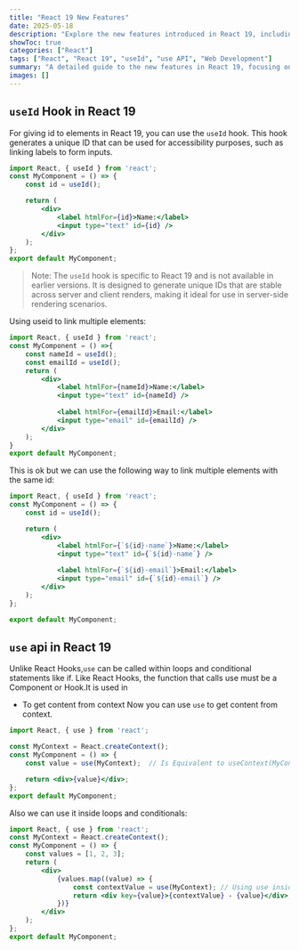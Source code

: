 ```yaml
---
title: "React 19 New Features"
date: 2025-05-18
description: "Explore the new features introduced in React 19, including the useId hook and use API for enhanced component development."
showToc: true
categories: ["React"]
tags: ["React", "React 19", "useId", "use API", "Web Development"]
summary: "A detailed guide to the new features in React 19, focusing on the useId hook for accessibility and the use API for context consumption."
images: []
---
```


## `useId` Hook in React 19
For giving id to elements in React 19, you can use the `useId` hook. This hook generates a unique ID that can be used for accessibility purposes, such as linking labels to form inputs.
```jsx
import React, { useId } from 'react';
const MyComponent = () => {
    const id = useId();

    return (
        <div>
            <label htmlFor={id}>Name:</label>
            <input type="text" id={id} />
        </div>
    );
};
export default MyComponent;
```
> Note: The `useId` hook is specific to React 19 and is not available in earlier versions. It is designed to generate unique IDs that are stable across server and client renders, making it ideal for use in server-side rendering scenarios.



Using useid to link multiple elements:
```jsx
import React, { useId } from 'react';
const MyComponent = () =>{
    const nameId = useId();
    const emailId = useId();
    return (
        <div>
            <label htmlFor={nameId}>Name:</label>
            <input type="text" id={nameId} />
            
            <label htmlFor={emailId}>Email:</label>
            <input type="email" id={emailId} />
        </div>
    );
}
export default MyComponent;
```

This is ok but we can use the following way to link multiple elements with the same id:
```jsx
import React, { useId } from 'react';
const MyComponent = () => {
    const id = useId();

    return (
        <div>
            <label htmlFor={`${id}-name`}>Name:</label>
            <input type="text" id={`${id}-name`} />
            
            <label htmlFor={`${id}-email`}>Email:</label>
            <input type="email" id={`${id}-email`} />
        </div>
    );
};

export default MyComponent;
```


## `use` api in React 19
Unlike React Hooks,`use` can be called within loops and conditional statements like if. Like React Hooks, the function that calls use must be a Component or Hook.It is used in

- To get content from context
Now you can use `use` to get content from context.
```jsx
import React, { use } from 'react';

const MyContext = React.createContext();
const MyComponent = () => {
    const value = use(MyContext);  // Is Equivalent to useContext(MyContext)

    return <div>{value}</div>;
};
export default MyComponent;
```

Also we can use it inside loops and conditionals:
```jsx
import React, { use } from 'react';
const MyContext = React.createContext();
const MyComponent = () => {
    const values = [1, 2, 3];
    return (
        <div>
            {values.map((value) => {
                const contextValue = use(MyContext); // Using use inside a loop
                return <div key={value}>{contextValue} - {value}</div>;
            })}
        </div>
    );
};
export default MyComponent;
```

